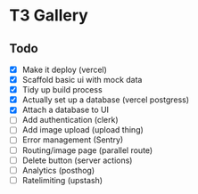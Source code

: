 # T3 Gallery

## Todo

- [x] Make it deploy (vercel)
- [x] Scaffold basic ui with mock data
- [x] Tidy up build process
- [x] Actually set up a database (vercel postgress)
- [x] Attach a database to UI
- [ ] Add authentication (clerk)
- [ ] Add image upload (upload thing)
- [ ] Error management (Sentry)
- [ ] Routing/image page (parallel route)
- [ ] Delete button (server actions)
- [ ] Analytics (posthog)
- [ ] Ratelimiting (upstash)
